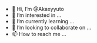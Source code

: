- 👋 Hi, I’m @Akaxyyuto
- 👀 I’m interested in ...
- 🌱 I’m currently learning ...
- 💞️ I’m looking to collaborate on ...
- 📫 How to reach me ...

<!---
Akaxyyuto/Akaxyyuto is a ✨ special ✨ repository because its `README.md` (this file) appears on your GitHub profile.
You can click the Preview link to take a look at your changes.
--->
